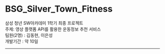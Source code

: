 # BSG_Silver_Town_Fitness
삼성 청년 SW아카데미 1학기 최종 프로젝트 </br>
주제: 영상 플랫폼 API를 활용한 운동정보 추천 서비스 </br>
팀원(2명) : 김동현, 이은성 </br>
개발기간 : 약 10일

<hr>

<!-- 고령화되는 인구 구조 변화 속에서 실버 캐슬과 같은 노인 종합복지시설의 운동 강의 예약 및 커뮤니티 웹 사이트를 만들어 보자는 취지로 시작한 프로젝트로 백엔드는 Spring Boot, 프론트는 Vue.js, 서버는 Node.js를 통해 구성하였습니다. </br>
주요 기능 수강 신청 관리입니다. 
사용자는 운동 종목을 선택하여 해당 종목 강사의 리뷰와 수업 시간 등 강의 정보를 보며 수강을 신청하고, 수강을 신청하면 이 정보를 다시 주간 시간표(Vuetify-Calendar)를 이용해 시각적으로 보여주었습니다. 
이러한 정보는 모두 DB에 저장해, 수강인원과 강의 별 정원, 개인별 주간 시간표를 통해 강의를 신청할 때 신청할 수 있는 강의와 불가능한 강의를 구별하였습니다. -->

<!-- 사용 영상 추후 추가 -->
